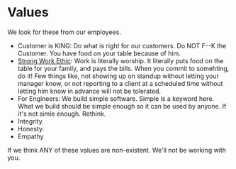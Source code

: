 # Values

We look for these from our employees. 

- Customer is KING: Do what is right for our customers. Do NOT F--K the Customer. You have food on your table because of him.
- [Strong Work Ethic](/general/work-ethic/README.md): Work is literally worship. It literally puts food on the table for your family, and pays the bills. When you commit to somehting, do it! Few things like, not showing up on standup without letting your manager know, or not reporting to a client at a scheduled time without letting him know in advance will not be tolerated.
- For Engineers: We build simple software. Simple is a keyword here. What we build should be simple enough so it can be used by anyone. If it's not simle enough. Rethink.
- Integrity. 
- Honesty. 
- Empathy


If we think ANY of these values are non-existent. We'll not be working with you. 

